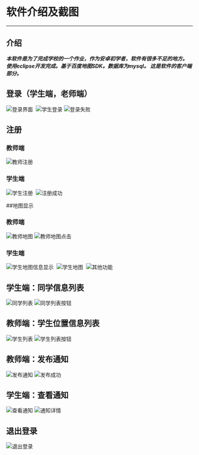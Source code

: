 # 软件介绍及截图
****
## 介绍
***本软件是为了完成学校的一个作业，作为安卓初学者，软件有很多不足的地方。
使用eclipse开发完成。基于百度地图SDK。数据库为mysql。
这是软件的客户端部分。***


## 登录（学生端，老师端）
![登录界面](photos/login.jpg)  ![学生登录](photos/login_stu.jpg) ![登录失败](photos/login_failed.jpg) 

## 注册
### 教师端
![教师注册](photos/reg_tea.jpg)
### 学生端
![学生注册](photos/reg_stu.jpg)  ![注册成功](photos/reg_suc.jpg)

##地图显示
### 教师端
![教师地图](photos/map_tea_0.jpg) ![教师地图点击](photos/map_tea_1.jpg)
### 学生端
![学生地图信息显示](photos/map_stu_0.jpg)  ![学生地图](photos/map_stu_1.jpg)  ![其他功能](photos/map_stu_2.jpg)

## 学生端：同学信息列表
![同学列表](photos/classmate_0.jpg) ![同学列表按钮](photos/classmate_1.jpg)

## 教师端：学生位置信息列表
![学生列表](photos/stu_list_0.jpg) ![学生列表按钮](photos/stu_list_1.jpg)

## 教师端：发布通知
![发布通知](photos/add_msg.jpg) ![发布成功](photos/add_msg_suc.jpg)

## 学生端：查看通知
![查看通知](photos/msg_list.jpg) ![通知详情](photos/msg_detail.jpg)

## 退出登录
![退出登录](photos/logout.jpg)
